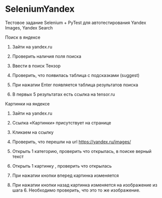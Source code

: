 # SeleniumYandex
Тестовое задание Selenium + PyTest для автотестирования Yandex Images, Yandex Search

Поиск в яндексе

1) Зайти на yandex.ru

2) Проверить наличия поля поиска

3) Ввести в поиск Тензор

4) Проверить, что появилась таблица с подсказками (suggest)

5) При нажатии Enter появляется таблица результатов поиска

6) В первых 5 результатах есть ссылка на tensor.ru

Картинки на яндексе

1) Зайти на yandex.ru

2) Ссылка «Картинки» присутствует на странице

3) Кликаем на ссылку

4) Проверить, что перешли на url https://yandex.ru/images/

5) Открыть 1 категорию, проверить что открылась, в поиске верный текст

6) Открыть 1 картинку , проверить что открылась

7) При нажатии кнопки вперед картинка изменяется

8) При нажатии кнопки назад картинка изменяется на изображение из шага 6. Необходимо проверить, что это то же изображение.
